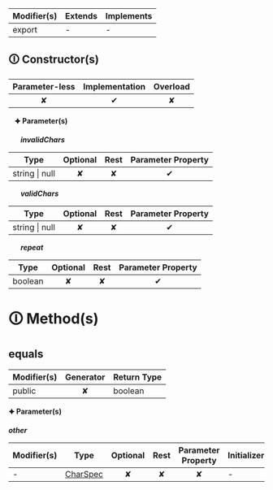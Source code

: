 | Modifier(s)                            | Extends                      | Implements                                    |
|----------------------------------------|------------------------------|-----------------------------------------------|
| export | - | - |

## &#128712; Constructor(s)

| Parameter-less                         | Implementation                          | Overload                          |
|:--------------------------------------:|:---------------------------------------:|:---------------------------------:|
| ✘ | ✔ | ✘ |

&nbsp;&nbsp; **&#128966; Parameter(s)**

&nbsp;&nbsp;&nbsp;&nbsp;&nbsp; _**invalidChars**_

| Type                        | Optional                           | Rest                          | Parameter Property                          |
|-----------------------------|:----------------------------------:|:-----------------------------:|:-------------------------------------------:|
| string &#124; null | ✘  | ✘ | ✔ |

&nbsp;&nbsp;&nbsp;&nbsp;&nbsp; _**validChars**_

| Type                        | Optional                           | Rest                          | Parameter Property                          |
|-----------------------------|:----------------------------------:|:-----------------------------:|:-------------------------------------------:|
| string &#124; null | ✘  | ✘ | ✔ |

&nbsp;&nbsp;&nbsp;&nbsp;&nbsp; _**repeat**_

| Type                        | Optional                           | Rest                          | Parameter Property                          |
|-----------------------------|:----------------------------------:|:-----------------------------:|:-------------------------------------------:|
| boolean | ✘  | ✘ | ✔ |

# &#128712; Method(s)

## equals

| Modifier(s)                              | Generator                          | Return Type                       |
|------------------------------------------|:----------------------------------:|-----------------------------------|
| public | ✘ | boolean |

**&#128966; Parameter(s)**

_**other**_

| Modifier(s)                              | Type                        | Optional                           | Rest                          | Parameter Property                          | Initializer                       |
|------------------------------------------|-----------------------------|:----------------------------------:|:-----------------------------:|:-------------------------------------------:|-----------------------------------|
| - | [CharSpec](https://hamedfathi.gitbook.io/aurelia-2-doc-api/router/class/route-recognizer/charspec) | ✘  | ✘ | ✘ | - |